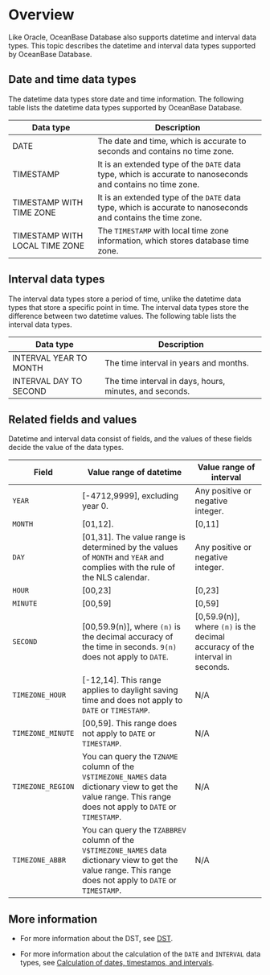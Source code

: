 # Overview

Like Oracle, OceanBase Database also supports datetime and interval data types. This topic describes the datetime and interval data types supported by OceanBase Database.

## Date and time data types

The datetime data types store date and time information. The following table lists the datetime data types supported by OceanBase Database.

| Data type | Description |
|--------------------------------|------------------------------|
| DATE | The date and time, which is accurate to seconds and contains no time zone.  |
| TIMESTAMP | It is an extended type of the `DATE` data type, which is accurate to nanoseconds and contains no time zone.  |
| TIMESTAMP WITH TIME ZONE | It is an extended type of the `DATE` data type, which is accurate to nanoseconds and contains the time zone.  |
| TIMESTAMP WITH LOCAL TIME ZONE | The `TIMESTAMP` with local time zone information, which stores database time zone.  |

## Interval data types

The interval data types store a period of time, unlike the datetime data types that store a specific point in time. The interval data types store the difference between two datetime values. The following table lists the interval data types.

| **Data type** | **Description** |
|------------------------|----------------------|
| INTERVAL YEAR TO MONTH | The time interval in years and months.  |
| INTERVAL DAY TO SECOND | The time interval in days, hours, minutes, and seconds.  |

## Related fields and values

Datetime and interval data consist of fields, and the values of these fields decide the value of the data types.

| Field | Value range of datetime | Value range of interval |
|-------------------|-------------------------------------------------------------------------|---------------------------------------------------|
| `YEAR` | [-4712,9999], excluding year 0. | Any positive or negative integer.  |
| `MONTH` | [01,12]. | [0,11] |
| `DAY` | [01,31]. The value range is determined by the values of `MONTH` and `YEAR` and complies with the rule of the NLS calendar. | Any positive or negative integer.  |
| `HOUR` | [00,23] | [0,23] |
| `MINUTE` | [00,59] | [0,59] |
| `SECOND` | [00,59.9(n)], where `(n)` is the decimal accuracy of the time in seconds. `9(n)` does not apply to `DATE`.  | [0,59.9(n)], where `(n)` is the decimal accuracy of the interval in seconds.  |
| `TIMEZONE_HOUR` | [-12,14]. This range applies to daylight saving time and does not apply to `DATE` or `TIMESTAMP`.  | N/A |
| `TIMEZONE_MINUTE` | [00,59]. This range does not apply to `DATE` or `TIMESTAMP`.  | N/A |
| `TIMEZONE_REGION` | You can query the `TZNAME` column of the `V$TIMEZONE_NAMES` data dictionary view to get the value range.  This range does not apply to `DATE` or `TIMESTAMP`.  | N/A |
| `TIMEZONE_ABBR` | You can query the `TZABBREV` column of the `V$TIMEZONE_NAMES` data dictionary view to get the value range.  This range does not apply to `DATE` or `TIMESTAMP`.  | N/A |

## More information

* For more information about the DST, see [DST](../4.date-time-and-interval-data-types-of-oracle-mode/4.timestamp-with-time-zone-data-type-of-oracle-mode.md).

* For more information about the calculation of the `DATE` and `INTERVAL` data types, see [Calculation of dates, timestamps, and intervals](../4.date-time-and-interval-data-types-of-oracle-mode/8.calculation-of-date-time-and-interval-of-oracle-mode.md).
